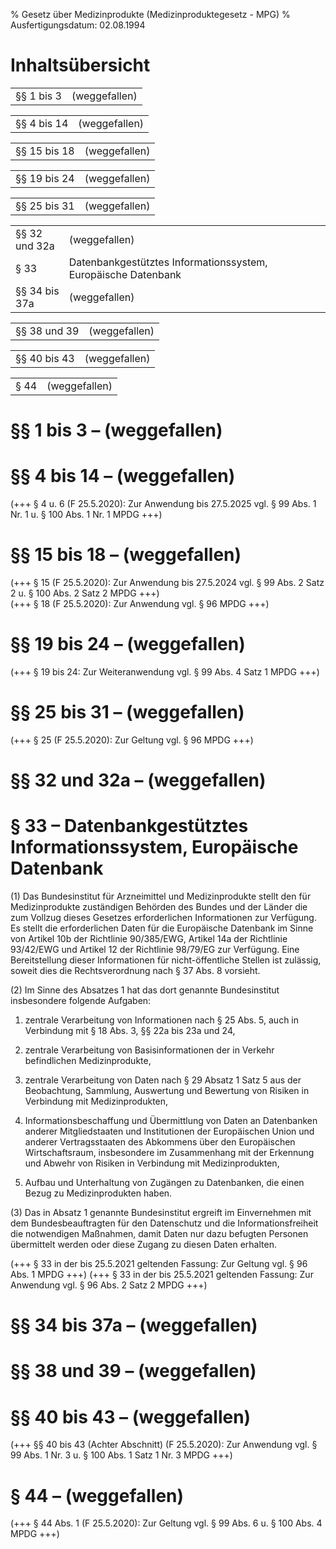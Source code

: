 % Gesetz über Medizinprodukte  (Medizinproduktegesetz - MPG)
% Ausfertigungsdatum: 02.08.1994
 
# Inhaltsübersicht

|            |               |
|:-----------|:--------------|
| §§ 1 bis 3 | (weggefallen) |

  
  

|             |               |
|:------------|:--------------|
| §§ 4 bis 14 | (weggefallen) |

  
  

|              |               |
|:-------------|:--------------|
| §§ 15 bis 18 | (weggefallen) |

  
  

|              |               |
|:-------------|:--------------|
| §§ 19 bis 24 | (weggefallen) |

  
  

|              |               |
|:-------------|:--------------|
| §§ 25 bis 31 | (weggefallen) |

  
  

<table width="100%" style="border: none;"><colgroup><col style="width: 17%" /><col style="width: 83%" /></colgroup><tbody><tr class="odd"><td style="text-align: left;">§§ 32 und 32a</td><td style="text-align: left;">(weggefallen)<br />
</td></tr><tr class="even"><td style="text-align: left;">§ 33</td><td style="text-align: left;">Datenbankgestütztes Informationssystem, Europäische Datenbank<br />
</td></tr><tr class="odd"><td style="text-align: left;">§§ 34 bis 37a</td><td style="text-align: left;">(weggefallen)</td></tr></tbody></table>

  
  

|              |               |
|:-------------|:--------------|
| §§ 38 und 39 | (weggefallen) |

  
  

|              |               |
|:-------------|:--------------|
| §§ 40 bis 43 | (weggefallen) |

  
  

|      |               |
|:-----|:--------------|
| § 44 | (weggefallen) |

# §§ 1 bis 3 – (weggefallen)

# §§ 4 bis 14 – (weggefallen)

(+++ § 4 u. 6 (F 25.5.2020): Zur Anwendung bis 27.5.2025 vgl. § 99 Abs. 1 Nr. 1 u. § 100 Abs. 1 Nr. 1 MPDG +++)

# §§ 15 bis 18 – (weggefallen)

(+++ § 15 (F 25.5.2020): Zur Anwendung bis 27.5.2024 vgl. § 99 Abs. 2 Satz 2 u. § 100 Abs. 2 Satz 2 MPDG +++)  
(+++ § 18 (F 25.5.2020): Zur Anwendung vgl. § 96 MPDG +++)

# §§ 19 bis 24 – (weggefallen)

(+++ § 19 bis 24: Zur Weiteranwendung vgl. § 99 Abs. 4 Satz 1 MPDG +++)

# §§ 25 bis 31 – (weggefallen)

(+++ § 25 (F 25.5.2020): Zur Geltung vgl. § 96 MPDG +++)

# §§ 32 und 32a – (weggefallen)

# § 33 – Datenbankgestütztes Informationssystem, Europäische Datenbank

(1) Das Bundesinstitut für Arzneimittel und Medizinprodukte stellt den für Medizinprodukte zuständigen Behörden des Bundes und der Länder die zum Vollzug dieses Gesetzes erforderlichen Informationen zur Verfügung. Es stellt die erforderlichen Daten für die Europäische Datenbank im Sinne von Artikel 10b der Richtlinie 90/385/EWG, Artikel 14a der Richtlinie 93/42/EWG und Artikel 12 der Richtlinie 98/79/EG zur Verfügung. Eine Bereitstellung dieser Informationen für nicht-öffentliche Stellen ist zulässig, soweit dies die Rechtsverordnung nach § 37 Abs. 8 vorsieht.

(2) Im Sinne des Absatzes 1 hat das dort genannte Bundesinstitut insbesondere folgende Aufgaben:

1. zentrale Verarbeitung von Informationen nach § 25 Abs. 5, auch in Verbindung mit § 18 Abs. 3, §§ 22a bis 23a und 24,

2. zentrale Verarbeitung von Basisinformationen der in Verkehr befindlichen Medizinprodukte,

3. zentrale Verarbeitung von Daten nach § 29 Absatz 1 Satz 5 aus der Beobachtung, Sammlung, Auswertung und Bewertung von Risiken in Verbindung mit Medizinprodukten,

4. Informationsbeschaffung und Übermittlung von Daten an Datenbanken anderer Mitgliedstaaten und Institutionen der Europäischen Union und anderer Vertragsstaaten des Abkommens über den Europäischen Wirtschaftsraum, insbesondere im Zusammenhang mit der Erkennung und Abwehr von Risiken in Verbindung mit Medizinprodukten,

5. Aufbau und Unterhaltung von Zugängen zu Datenbanken, die einen Bezug zu Medizinprodukten haben.

(3) Das in Absatz 1 genannte Bundesinstitut ergreift im Einvernehmen mit dem Bundesbeauftragten für den Datenschutz und die Informationsfreiheit die notwendigen Maßnahmen, damit Daten nur dazu befugten Personen übermittelt werden oder diese Zugang zu diesen Daten erhalten.

(+++ § 33 in der bis 25.5.2021 geltenden Fassung: Zur Geltung vgl. § 96 Abs. 1 MPDG +++) (+++ § 33 in der bis 25.5.2021 geltenden Fassung: Zur Anwendung vgl. § 96 Abs. 2 Satz 2 MPDG +++)

# §§ 34 bis 37a – (weggefallen)

# §§ 38 und 39 – (weggefallen)

# §§ 40 bis 43 – (weggefallen)

(+++ §§ 40 bis 43 (Achter Abschnitt) (F 25.5.2020): Zur Anwendung vgl. § 99 Abs. 1 Nr. 3 u. § 100 Abs. 1 Satz 1 Nr. 3 MPDG +++)

# § 44 – (weggefallen)

(+++ § 44 Abs. 1 (F 25.5.2020): Zur Geltung vgl. § 99 Abs. 6 u. § 100 Abs. 4 MPDG +++)
